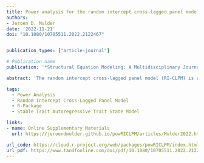 ```yaml
---
title: Power analysis for the random intercept cross-lagged panel model using the powRICLPM R-package
authors:
- Jeroen D. Mulder
date: '2022-11-21'
doi: "10.1080/10705511.2022.2122467"


publication_types: ["article-journal"]

# Publication name
publication: '*Structural Equation Modeling: A Multidisciplinary Journal, 30*(4)'

abstract: 'The random intercept cross-lagged panel model (RI-CLPM) is a popular model among psychologists for studying reciprocal effects in longitudinal panel data. Although various texts and software packages have been published concerning power analyses for structural equation models (SEM) generally, none have proposed a power analysis strategy that is tailored to the particularities of the RI-CLPM. This can be problematic because mismatches between the power analysis design, the model, and reality, can negatively impact the validity of the recommended sample size and number of repeated measures. As power analyses play an increasingly important role in the preparation phase of research projects, an RI-CLPM-specific strategy for the design of a power analysis is detailed, and implemented in the R package powRICLPM. This paper focuses on the (basic) bivariate RI-CLPM, and extensions to include constraints over time, measurement error (leading to the stable trait autoregressive trait state model), non-normal data, and bounded estimation.'

tags: 
  - Power Analysis
  - Random Intercept Cross-Lagged Panel Model
  - R-Package
  - Stable Trait Autoregressive Trait State Model

links:
- name: Online Supplementary Materials
  url: https://jeroendmulder.github.io/powRICLPM/articles/Mulder2022.html

url_code: https://cloud.r-project.org/web/packages/powRICLPM/index.html
url_pdf: https://www.tandfonline.com/doi/pdf/10.1080/10705511.2022.2122467?download=true
---
```

